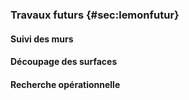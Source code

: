 ### Travaux futurs {#sec:lemonfutur}

#### Suivi des murs

#### Découpage des surfaces

#### Recherche opérationnelle
